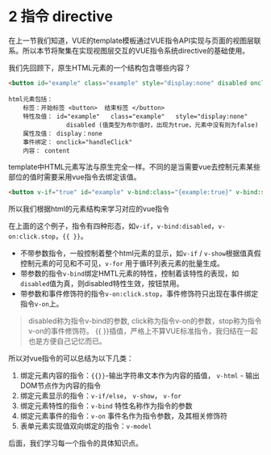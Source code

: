 # 2 指令 directive

在上一节我们知道，VUE的template模板通过VUE指令API实现与页面的视图层联系。所以本节将聚集在实现视图层交互的VUE指令系统directive的基础使用。

我们先回顾下，原生HTML元素的一个结构包含哪些内容？
```html
<button id="example" class="example" style="display:none" disabled onclick="handleClick"> content </button>
```
    html元素包括：
        标签：开始标签 <button>  结束标签 </button>
        特性及值： id="example"   class="example"   style="display:none"   
                    disabled (值类型为布尔值时，出现为true，元素中没有则为false)
        属性及值： display：none
        事件绑定： onclick="handleClick"
        内容： content

template中HTML元素写法与原生完全一样。不同的是当需要vue去控制元素某些部位的值时需要采用vue指令去绑定该值。
```html
<button v-if="true" id="example" v-bind:class="{example:true}" v-bind:style="[baseStyle]" v-bind:disabled="true" v-on:click.stop="handleClick">{{ content }}</button>
```
所以我们根据html的元素结构来学习对应的vue指令

在上面的这个例子，指令有四种形态，如`v-if`，`v-bind:disabled`，`v-on:click.stop`，`{{ }}`。

- 不带参数指令，一般控制着整个html元素的显示，如`v-if` / `v-show`根据值真假控制元素的可见和不可见，`v-for` 用于循环列表元素的批量生成。
- 带参数的指令`v-bind`绑定HMTL元素的特性，控制着该特性的表现，如`disabled`值为真，则disabled特性生效，按钮禁用。
- 带参数和事件修饰符的指令`v-on:click.stop`，事件修饰符只出现在事件绑定指令`v-on`上。


> disabled称为指令v-bind的参数,
    click称为指令v-on的参数，stop称为指令v-on的事件修饰符。
    {{ }}插值，严格上不算VUE标准指令，我归结在一起也是方便自己记忆而已。

所以对vue指令的可以总结为以下几类：

1. 绑定元素内容的指令：`{{}}`-输出字符串文本作为内容的插值， `v-html` - 输出DOM节点作为内容的指令
1. 绑定元素显示的指令：`v-if/else`， `v-show`， `v-for`
1. 绑定元素特性的指令：`v-bind` 特性名称作为指令的参数
1. 绑定元素事件的指令：`v-on` 事件名作为指令参数，及其相关修饰符
1. 表单元素实现值双向绑定的指令：`v-model`

后面，我们学习每一个指令的具体知识点。

